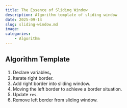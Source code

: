 ```yaml
---
title: The Essence of Sliding Window
description: Algorithm template of sliding window
date: 2025-09-14
slug: sliding-window.md
image: 
categories:
    - Algorithm
---
```


## Algorithm Template
1. Declare variables。
2. Iterate right border.
3. Add right border into sliding window.
4. Moving the left border to achieve a border situation.
5. Update `res`.
6. Remove left border from sliding window.


